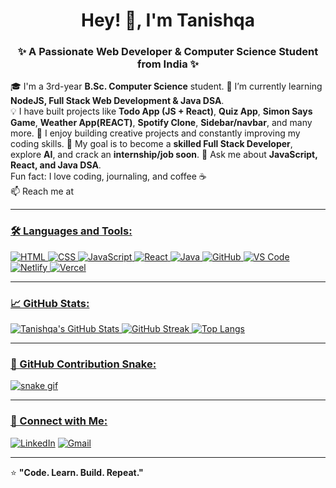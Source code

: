 <h1 align="center">Hey! 👋, I'm Tanishqa</h1>
<h3 align="center">✨ A Passionate Web Developer & Computer Science Student from India ✨</h3>

🎓 I'm a 3rd-year <b>B.Sc. Computer Science</b> student. 
🌱 I’m currently learning **NodeJS, Full Stack Web Development & Java DSA**.  
💡 I have built projects like **Todo App (JS + React)**, **Quiz App**, **Simon Says Game**, **Weather App(REACT)**, **Spotify Clone**, **Sidebar/navbar**, and many more. 
🚀 I enjoy building creative projects and constantly improving my coding skills.
🎯 My goal is to become a **skilled Full Stack Developer**, explore **AI**, and crack an **internship/job soon**.
💬 Ask me about **JavaScript, React, and Java DSA**.  
 Fun fact: I love coding, journaling, and coffee ☕  
📫 Reach me at **<a href="mailto:tanishqasaini08@gmail.com" target="blank">**

---

### 🛠️ Languages and Tools:
![HTML](https://img.shields.io/badge/HTML5-E34F26?style=for-the-badge&logo=html5&logoColor=white)
![CSS](https://img.shields.io/badge/CSS3-1572B6?style=for-the-badge&logo=css3&logoColor=white)
![JavaScript](https://img.shields.io/badge/JavaScript-323330?style=for-the-badge&logo=javascript&logoColor=F7DF1E)
![React](https://img.shields.io/badge/React-20232A?style=for-the-badge&logo=react&logoColor=61DAFB)
![Java](https://img.shields.io/badge/Java-ED8B00?style=for-the-badge&logo=openjdk&logoColor=white)
![GitHub](https://img.shields.io/badge/GitHub-181717?style=for-the-badge&logo=github&logoColor=white)
![VS Code](https://img.shields.io/badge/VS_Code-0078D4?style=for-the-badge&logo=visual-studio-code&logoColor=white)
![Netlify](https://img.shields.io/badge/Netlify-00C7B7?style=for-the-badge&logo=netlify&logoColor=white)
![Vercel](https://img.shields.io/badge/Vercel-000000?style=for-the-badge&logo=vercel&logoColor=white)

---

### 📈 GitHub Stats:
![Tanishqa's GitHub Stats](https://github-readme-stats.vercel.app/api?username=Tanishqa08&show_icons=true&theme=radical)
![GitHub Streak](https://streak-stats.demolab.com?user=Tanishqa08&theme=radical)
![Top Langs](https://github-readme-stats.vercel.app/api/top-langs/?username=Tanishqa08&layout=compact&theme=radical)

---

### 🐍 GitHub Contribution Snake:
![snake gif](https://github.com/Tanishqa08/Tanishqa08/blob/output/github-contribution-grid-snake.svg)

---

### 🤝 Connect with Me:
[![LinkedIn](https://img.shields.io/badge/LinkedIn-blue?style=for-the-badge&logo=linkedin)](https://www.linkedin.com/in/tanishqa-saini-670829277)
[![Gmail](https://img.shields.io/badge/Gmail-D14836?style=for-the-badge&logo=gmail&logoColor=white)](<a href="mailto:tanishqasaini08@gmail.com" target="blank">
)

---

⭐ **"Code. Learn. Build. Repeat."**
